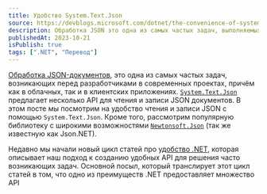 ```yaml
---
title: Удобство System.Text.Json
source: https://devblogs.microsoft.com/dotnet/the-convenience-of-system-text-json/
description: Обработка JSON это одна из самых частых задач, выполняемых разработчиками. В этой статье сравним разные подходы к этому с точки зрения спектра удобства и производительности
publishedAt: 2023-10-21
isPublish: true
tags: [".NET", "Перевод"]
---
```


[Обработка JSON-документов](https://learn.microsoft.com/dotnet/standard/serialization/system-text-json/overview), это одна из самых частых задач, возникающих перед разработчиками в современных проектах, причём как в облачных, так и в клиентских приложениях. [`System.Text.Json`](https://learn.microsoft.com/dotnet/standard/serialization/system-text-json/how-to) предлагает несколько API для чтения и записи JSON документов. В этом посте мы посмотрим на удобство чтения и записи JSON с помощью `System.Text.Json`. Кроме того, рассмотрим популярную библиотеку с широкими возможностями [`Newtonsoft.Json`](https://www.newtonsoft.com/json) (так же известную как Json.NET).

Недавно мы начали новый цикл статей про [удобство .NET](/posts/convenience-of-dotnet), которая описывает наш подход к созданию удобных API для решения часто возникающих задач. Основной посыл, который транслирует этот цикл статей в том, что одно из преимуществ .NET предоставляет множество API 